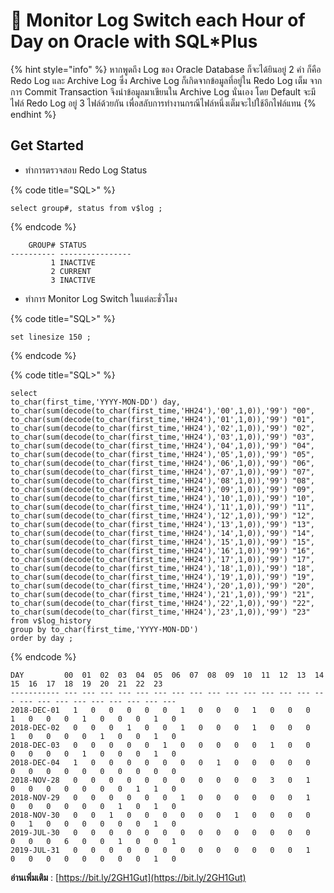 # 🥒 Monitor Log Switch each Hour of Day on Oracle with SQL\*Plus

{% hint style="info" %}
หากพูดถึง Log ของ Oracle Database ก็จะได้ยินอยู่ 2 คำ ก็คือ Redo Log และ Archive Log ซึ่ง Archive Log ก็เกิดจากข้อมูลที่อยู่ใน Redo Log เต็ม จากการ Commit Transaction จึงนำข้อมูลมาเขียนใน Archive Log นั่นเอง โดย Default จะมีไฟล์ Redo Log อยู่ 3 ไฟล์ด้วยกัน เพื่อสลับการทำงานกรณีไฟล์หนึ่งเต็มจะไปใช้อีกไฟล์แทน
{% endhint %}

## **Get Started**

* ทำการตรวจสอบ Redo Log Status

{% code title="SQL>" %}
```
select group#, status from v$log ;
```
{% endcode %}

```
    GROUP# STATUS
---------- ----------------
         1 INACTIVE
         2 CURRENT
         3 INACTIVE
```

* ทำการ Monitor Log Switch ในแต่ละชั่วโมง

{% code title="SQL>" %}
```
set linesize 150 ;
```
{% endcode %}

{% code title="SQL>" %}
```
select
to_char(first_time,'YYYY-MON-DD') day,
to_char(sum(decode(to_char(first_time,'HH24'),'00',1,0)),'99') "00",
to_char(sum(decode(to_char(first_time,'HH24'),'01',1,0)),'99') "01",
to_char(sum(decode(to_char(first_time,'HH24'),'02',1,0)),'99') "02",
to_char(sum(decode(to_char(first_time,'HH24'),'03',1,0)),'99') "03",
to_char(sum(decode(to_char(first_time,'HH24'),'04',1,0)),'99') "04",
to_char(sum(decode(to_char(first_time,'HH24'),'05',1,0)),'99') "05",
to_char(sum(decode(to_char(first_time,'HH24'),'06',1,0)),'99') "06",
to_char(sum(decode(to_char(first_time,'HH24'),'07',1,0)),'99') "07",
to_char(sum(decode(to_char(first_time,'HH24'),'08',1,0)),'99') "08",
to_char(sum(decode(to_char(first_time,'HH24'),'09',1,0)),'99') "09",
to_char(sum(decode(to_char(first_time,'HH24'),'10',1,0)),'99') "10",
to_char(sum(decode(to_char(first_time,'HH24'),'11',1,0)),'99') "11",
to_char(sum(decode(to_char(first_time,'HH24'),'12',1,0)),'99') "12",
to_char(sum(decode(to_char(first_time,'HH24'),'13',1,0)),'99') "13",
to_char(sum(decode(to_char(first_time,'HH24'),'14',1,0)),'99') "14",
to_char(sum(decode(to_char(first_time,'HH24'),'15',1,0)),'99') "15",
to_char(sum(decode(to_char(first_time,'HH24'),'16',1,0)),'99') "16",
to_char(sum(decode(to_char(first_time,'HH24'),'17',1,0)),'99') "17",
to_char(sum(decode(to_char(first_time,'HH24'),'18',1,0)),'99') "18",
to_char(sum(decode(to_char(first_time,'HH24'),'19',1,0)),'99') "19",
to_char(sum(decode(to_char(first_time,'HH24'),'20',1,0)),'99') "20",
to_char(sum(decode(to_char(first_time,'HH24'),'21',1,0)),'99') "21",
to_char(sum(decode(to_char(first_time,'HH24'),'22',1,0)),'99') "22",
to_char(sum(decode(to_char(first_time,'HH24'),'23',1,0)),'99') "23"
from v$log_history
group by to_char(first_time,'YYYY-MON-DD')
order by day ;
```
{% endcode %}

```
DAY         00  01  02  03  04  05  06  07  08  09  10  11  12  13  14  15  16  17  18  19  20  21  22  23
----------- --- --- --- --- --- --- --- --- --- --- --- --- --- --- --- --- --- --- --- --- --- --- --- ---
2018-DEC-01   1   0   0   0   0   0   1   0   0   0   1   0   0   0   1   0   0   0   1   0   0   0   1   0
2018-DEC-02   0   0   0   1   0   0   1   0   0   0   1   0   0   0   1   0   0   0   0   1   0   0   1   0
2018-DEC-03   0   0   0   0   0   1   0   0   0   0   0   1   0   0   0   0   0   0   1   0   0   0   1   0
2018-DEC-04   1   0   0   0   0   0   0   0   1   0   0   0   0   0   0   0   0   0   0   0   0   0   0   0
2018-NOV-28   0   0   0   0   0   0   0   0   0   0   0   3   0   1   0   0   0   0   0   0   0   1   1   0
2018-NOV-29   0   0   0   0   0   0   1   0   0   0   0   0   0   1   0   0   0   0   0   0   1   0   1   0
2018-NOV-30   0   0   1   0   0   0   0   0   0   1   0   0   0   0   0   1   0   0   0   0   0   0   1   0
2019-JUL-30   0   0   0   0   0   0   0   0   0   0   0   0   0   0   0   0   0   6   0   0   1   0   0   1
2019-JUL-31   0   0   0   0   0   0   0   0   0   0   0   0   0   1   0   0   0   0   0   0   0   0   1   0
```

**อ่านเพิ่มเติม** : [https://bit.ly/2GH1Gut](https://bit.ly/2GH1Gut)
